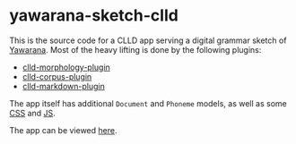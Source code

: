 # yawarana-sketch-clld

This is the source code for a CLLD app serving a digital grammar sketch of [Yawarana](https://glottolog.org/resource/languoid/id/yaba1248).
Most of the heavy lifting is done by the following plugins:

* [clld-morphology-plugin](https://github.com/fmatter/clld-morphology-plugin)
* [clld-corpus-plugin](https://github.com/fmatter/clld-corpus-plugin)
* [clld-markdown-plugin](https://github.com/clld/clld-markdown-plugin)

The app itself has additional `Document` and `Phoneme` models, as well as some [CSS](yawarana_grammar/static/project.css) and [JS](yawarana_grammar/static/project.js).

The app can be viewed [here](https://fl.mt/yawarana-sketch).